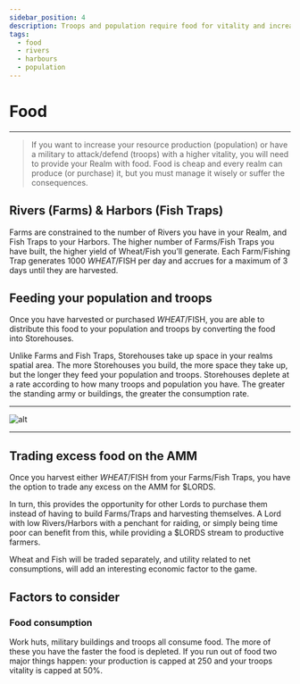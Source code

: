 ```yaml
---
sidebar_position: 4
description: Troops and population require food for vitality and increased Resource production
tags:
  - food
  - rivers
  - harbours
  - population
---
```


# Food

---

> If you want to increase your resource production (population) or have a military to attack/defend (troops) with a higher vitality, you will need to provide your Realm with food. Food is cheap and every realm can produce (or purchase) it, but you must manage it wisely or suffer the consequences.



## Rivers (Farms) & Harbors (Fish Traps)

Farms are constrained to the number of Rivers you have in your Realm, and Fish Traps to your Harbors. The higher number of Farms/Fish Traps you have built, the higher yield of Wheat/Fish you’ll generate. 
 Each Farm/Fishing Trap generates 1000 $WHEAT/$FISH per day and accrues for a maximum of 3 days until they are harvested. 

## Feeding your population and troops

Once you have harvested or purchased $WHEAT/$FISH, you are able to distribute this food to your population and troops by converting the food into Storehouses. 

Unlike Farms and Fish Traps, Storehouses take up space in your realms spatial area. The more Storehouses you build, the more space they take up, but the longer they feed your population and troops. Storehouses deplete at a rate according to how many troops and population you have. The greater the standing army or buildings, the greater the consumption rate.

---

![alt](/img/game/food-production.png)

---

## Trading excess food on the AMM

Once you harvest either $WHEAT/$FISH from your Farms/Fish Traps, you have the option to trade any excess on the AMM for $LORDS.

In turn, this provides the opportunity for other Lords to purchase them instead of having to build Farms/Traps and harvesting themselves. A Lord with low Rivers/Harbors with a penchant for raiding, or simply being time poor can benefit from this, while providing a $LORDS stream to productive farmers. 

Wheat and Fish will be traded separately, and utility related to net consumptions, will add an interesting economic factor to the game.

## Factors to consider

### Food consumption
Work huts, military buildings and troops all consume food. The more of these you have the faster the food is depleted. If you run out of food two major things happen: your production is capped at 250 and your troops vitality is capped at 50%.
